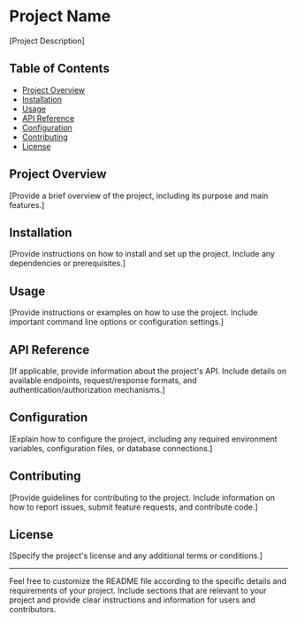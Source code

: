 
# Project Name

[Project Description]

## Table of Contents

- [Project Overview](#project-overview)
- [Installation](#installation)
- [Usage](#usage)
- [API Reference](#api-reference)
- [Configuration](#configuration)
- [Contributing](#contributing)
- [License](#license)

## Project Overview

[Provide a brief overview of the project, including its purpose and main features.]

## Installation

[Provide instructions on how to install and set up the project. Include any dependencies or prerequisites.]

## Usage

[Provide instructions or examples on how to use the project. Include important command line options or configuration settings.]

## API Reference

[If applicable, provide information about the project's API. Include details on available endpoints, request/response formats, and authentication/authorization mechanisms.]

## Configuration

[Explain how to configure the project, including any required environment variables, configuration files, or database connections.]

## Contributing

[Provide guidelines for contributing to the project. Include information on how to report issues, submit feature requests, and contribute code.]

## License

[Specify the project's license and any additional terms or conditions.]

---

Feel free to customize the README file according to the specific details and requirements of your project. Include sections that are relevant to your project and provide clear instructions and information for users and contributors.